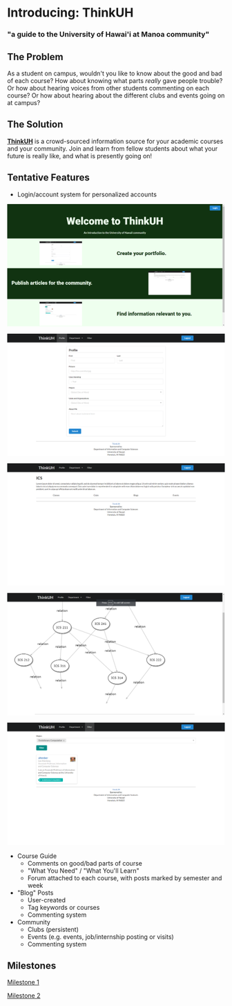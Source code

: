 # Introducing: ThinkUH

### "a guide to the University of Hawai'i at Manoa community"

## The Problem

As a student on campus, wouldn't you like to know about the good and bad of each course? How about knowing what parts *really* gave people trouble? Or how about hearing voices from other students commenting on each course? Or how about hearing about the different clubs and events going on at campus?

## The Solution

[**ThinkUH**](https://thinkuh.meteorapp.com/) is a crowd-sourced information source for your academic courses and your community. Join and learn from fellow students about what your future is really like, and what is presently going on!

## Tentative Features

- Login/account system for personalized accounts

[<img class="ui medium left floated image" src="landing.png">](https://thinkuh.meteorapp.com/)

[<img class="ui medium left floated image" src="profile.png">](https://thinkuh.meteorapp.com/johnson/profile)

[<img class="ui medium left floated image" src="major.png">](https://thinkuh.meteorapp.com/johnson/ICS/home)

[<img class="ui medium left floated image" src="course-diagram.png">](https://thinkuh.meteorapp.com/johnson/ICS/class)

[<img class="ui medium left floated image" src="filter.png">](https://thinkuh.meteorapp.com/johnson/filter)

- Course Guide
    - Comments on good/bad parts of course
    - "What You Need" / "What You'll Learn"
    - Forum attached to each course, with posts marked by semester and week
- "Blog" Posts
    - User-created
    - Tag keywords or courses
    - Commenting system
- Community
    - Clubs (persistent)
    - Events (e.g. events, job/internship posting or visits)
    - Commenting system

## Milestones

[Milestone 1](https://github.com/thinkuh/thinkuh/projects/1)

[Milestone 2](https://github.com/thinkuh/thinkuh/projects/2)
